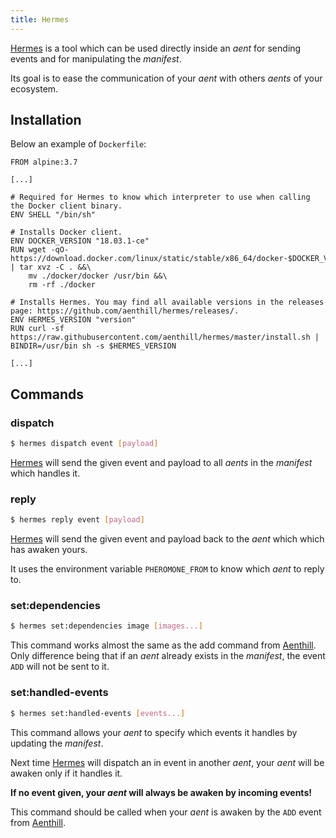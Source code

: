 ```yaml
---
title: Hermes
---
```


[Hermes](https://github.com/aenthill/hermes) is a tool which can be used directly inside an *aent* 
for sending events and for manipulating the *manifest*.

Its goal is to ease the communication of your *aent* with others *aents* of your ecosystem.

## Installation

Below an example of <code>Dockerfile</code>: 

```
FROM alpine:3.7

[...]

# Required for Hermes to know which interpreter to use when calling the Docker client binary.
ENV SHELL "/bin/sh"

# Installs Docker client.
ENV DOCKER_VERSION "18.03.1-ce"
RUN wget -qO- https://download.docker.com/linux/static/stable/x86_64/docker-$DOCKER_VERSION.tgz | tar xvz -C . &&\
    mv ./docker/docker /usr/bin &&\
    rm -rf ./docker

# Installs Hermes. You may find all available versions in the releases page: https://github.com/aenthill/hermes/releases/.
ENV HERMES_VERSION "version"
RUN curl -sf https://raw.githubusercontent.com/aenthill/hermes/master/install.sh | BINDIR=/usr/bin sh -s $HERMES_VERSION

[...]
```

## Commands

### dispatch

```bash
$ hermes dispatch event [payload]
```

[Hermes](https://github.com/aenthill/hermes) will send the given event and payload to all *aents* in the *manifest* which handles it.

### reply

```bash
$ hermes reply event [payload]
```

[Hermes](https://github.com/aenthill/hermes) will send the given event and payload back to the *aent* which which has awaken yours.

It uses the environment variable <code>PHEROMONE_FROM</code> to know which *aent* to reply to.

### set:dependencies

```bash
$ hermes set:dependencies image [images...]
```

This command works almost the same as the add command from [Aenthill](https://github.com/aenthill/aenthill). 
Only difference being that if an *aent* already exists in the *manifest*, the event <code>ADD</code> will not be sent to it.

### set:handled-events

```bash
$ hermes set:handled-events [events...]
```

This command allows your *aent* to specify which events it handles by updating the *manifest*.

Next time [Hermes](https://github.com/aenthill/hermes) will dispatch an in event in another *aent*, 
your *aent* will be awaken only if it handles it.

**If no event given, your *aent* will always be awaken by incoming events!**

This command should be called when your *aent* is awaken by the <code>ADD</code> event from [Aenthill](https://github.com/aenthill/aenthill).